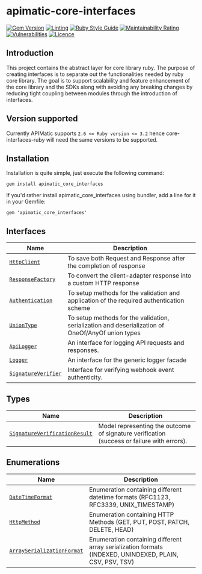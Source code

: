 # apimatic-core-interfaces

[![Gem Version](https://badge.fury.io/rb/apimatic_core_interfaces.svg)](https://badge.fury.io/rb/apimatic_core_interfaces)
[![Linting][lint-badge]][lint-url]
[![Ruby Style Guide](https://img.shields.io/badge/code_style-rubocop-brightgreen.svg)](https://github.com/rubocop/rubocop)
[![Maintainability Rating][maintainability-badge]][maintainability-url]
[![Vulnerabilities][vulnerabilities-badge]][vulnerabilities-url]
[![Licence][license-badge]][license-url]

## Introduction
This project contains the abstract layer for core library ruby. The purpose of creating interfaces is to separate out the functionalities needed by ruby core library. The goal is to support scalability and feature enhancement of the core library and the SDKs along with avoiding any breaking changes by reducing tight coupling between modules through the introduction of interfaces.

## Version supported
Currently APIMatic supports  `2.6 <= Ruby version <= 3.2`  hence core-interfaces-ruby will need the same versions to be supported.

## Installation
Installation is quite simple, just execute the following command:
```
gem install apimatic_core_interfaces
```

If you'd rather install apimatic_core_interfaces using bundler, add a line for it in your Gemfile:
```
gem 'apimatic_core_interfaces'
```

## Interfaces
| Name                                                                               | Description                                                                                                                |
|------------------------------------------------------------------------------------|----------------------------------------------------------------------------------------------------------------------------|
| [`HttpClient`](lib/apimatic-core-interfaces/client/http_client.rb)                 | To save both Request and Response after the completion of response                                                         |
| [`ResponseFactory`](lib/apimatic-core-interfaces/factories/response_factory.rb)    | To convert the client-adapter response into a custom HTTP response                                                         |
| [`Authentication`](lib/apimatic-core-interfaces/types/authentication.rb)           | To setup methods for the validation and application of the required authentication scheme                                  |
| [`UnionType`](lib/apimatic-core-interfaces/types/union_type.rb)                    | To setup methods for the validation, serialization and deserialization of OneOf/AnyOf union types                          |
| [`ApiLogger`](lib/apimatic-core-interfaces/logger/api_logger.rb)                   | An interface for logging API requests and responses.                                                                       |
| [`Logger`](lib/apimatic-core-interfaces/logger/logger.rb)                          | An interface for the generic logger facade                                                                                 |
| [`SignatureVerifier`](lib/apimatic-core-interfaces/security/signature_verifier.rb) | Interface for verifying webhook event authenticity.                                                                        |

## Types
| Name                                                                                                 | Description                                                                                            |
|------------------------------------------------------------------------------------------------------|--------------------------------------------------------------------------------------------------------|
| [`SignatureVerificationResult`](lib/apimatic-core-interfaces/types/signature_verification_result.rb) | Model representing the outcome of signature verification (success or failure with errors).             |

## Enumerations
| Name                                                                                           | Description                                                                                             |
|------------------------------------------------------------------------------------------------|---------------------------------------------------------------------------------------------------------|
| [`DateTimeFormat`](lib/apimatic-core-interfaces/types/datetime_format.rb)                      | Enumeration containing different datetime formats (RFC1123, RFC3339, UNIX_TIMESTAMP)                    |
| [`HttpMethod`](lib/apimatic-core-interfaces/types/http_method.rb)                              | Enumeration containing HTTP Methods (GET, PUT, POST, PATCH, DELETE, HEAD)                               |
| [`ArraySerializationFormat`](lib/apimatic-core-interfaces/types/array_serialization_format.rb) | Enumeration containing different array serialization formats (INDEXED, UNINDEXED, PLAIN, CSV, PSV, TSV) |
[lint-badge]: https://github.com/apimatic/core-interfaces-ruby/actions/workflows/lint-runner.yml/badge.svg
[lint-url]: https://github.com/apimatic/core-interfaces-ruby/actions/workflows/lint-runner.yml
[maintainability-badge]: https://sonarcloud.io/api/project_badges/measure?project=apimatic_core-interfaces-ruby&metric=sqale_rating
[maintainability-url]: https://sonarcloud.io/summary/new_code?id=apimatic_core-interfaces-ruby
[vulnerabilities-badge]: https://sonarcloud.io/api/project_badges/measure?project=apimatic_core-interfaces-ruby&metric=vulnerabilities
[vulnerabilities-url]: https://sonarcloud.io/summary/new_code?id=apimatic_core-interfaces-ruby
[license-badge]: https://img.shields.io/badge/licence-MIT-blue
[license-url]: LICENSE
